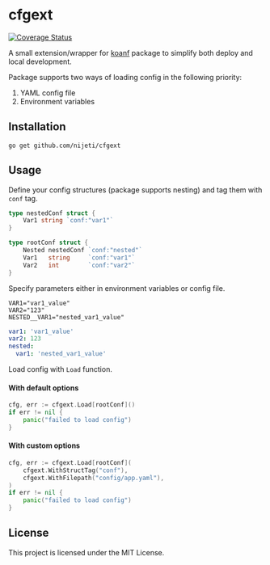 # cfgext

[![Coverage Status](https://coveralls.io/repos/github/NiJeTi/cfgext/badge.svg)](https://coveralls.io/github/NiJeTi/cfgext)

A small extension/wrapper for [koanf](https://github.com/knadh/koanf) package
to simplify both deploy and local development.

Package supports two ways of loading config in the following priority:
1. YAML config file
2. Environment variables

## Installation

```shell
go get github.com/nijeti/cfgext
```

## Usage

Define your config structures (package supports nesting) and tag them with `conf` tag.

```go
type nestedConf struct {
	Var1 string `conf:"var1"`
}

type rootConf struct {
	Nested nestedConf `conf:"nested"`
	Var1   string     `conf:"var1"`
	Var2   int        `conf:"var2"`
}
```

Specify parameters either in environment variables or config file.

```shell
VAR1="var1_value"
VAR2="123"
NESTED__VAR1="nested_var1_value"
```

```yaml
var1: 'var1_value'
var2: 123
nested:
  var1: 'nested_var1_value'
```

Load config with `Load` function.

#### With default options
```go
cfg, err := cfgext.Load[rootConf]()
if err != nil {
	panic("failed to load config")
}
```

#### With custom options
```go
cfg, err := cfgext.Load[rootConf](
	cfgext.WithStructTag("conf"),
	cfgext.WithFilepath("config/app.yaml"),
)
if err != nil {
	panic("failed to load config")
}
```

## License

This project is licensed under the MIT License.
